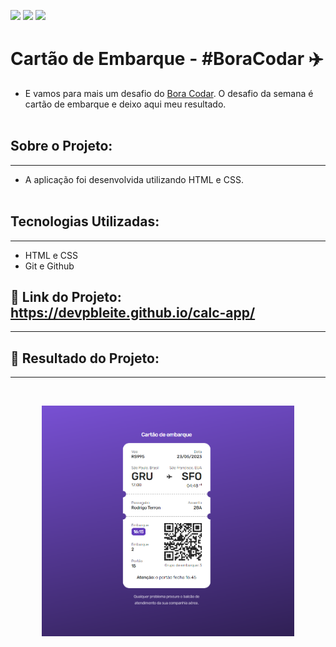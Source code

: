 <a href="https://www.linkedin.com/in/pabloleite03/" target="_blank"><img src="https://img.shields.io/badge/-LinkedIn-%230077B5?style=for-the-badge&logo=linkedin&logoColor=white"></a>
<a href = "mailto:devpbleite@gmail.com"> <img src="https://img.shields.io/badge/-Gmail-%23333?style=for-the-badge&logo=gmail&logoColor=white" target="_blank"></a>
<a href="https://discord.com/channels/@PabloL#3331" target="_blank"><img src="https://img.shields.io/badge/Discord-7289DA?style=for-the-badge&logo=discord&logoColor=white" target="_blank"></a>


# Cartão de Embarque - #BoraCodar ✈️

 -  E vamos para mais um desafio do [Bora Codar](https://[https://boracodar.dev/]). O desafio da semana é cartão de embarque e deixo aqui meu resultado.
 <br><br>

## Sobre o Projeto:
___

  - A aplicação foi desenvolvida utilizando HTML e CSS.
   <br><br>


## Tecnologias Utilizadas:
---
-	HTML e CSS
- Git e Github

## 🔗 Link do Projeto: https://devpbleite.github.io/calc-app/
---

## 📌 Resultado do Projeto:
---

<br>
<p align="center"><img src="https://github.com/devpbleite/boarding-pass/blob/main/assets/print.png" width="80%"><br><br></p>
